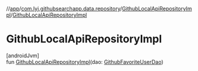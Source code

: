 //[app](../../../index.md)/[com.lyj.githubsearchapp.data.repository](../index.md)/[GithubLocalApiRepositoryImpl](index.md)/[GithubLocalApiRepositoryImpl](-github-local-api-repository-impl.md)

# GithubLocalApiRepositoryImpl

[androidJvm]\
fun [GithubLocalApiRepositoryImpl](-github-local-api-repository-impl.md)(dao: [GithubFavoriteUserDao](../../com.lyj.githubsearchapp.data.source.local.dao/-github-favorite-user-dao/index.md))
